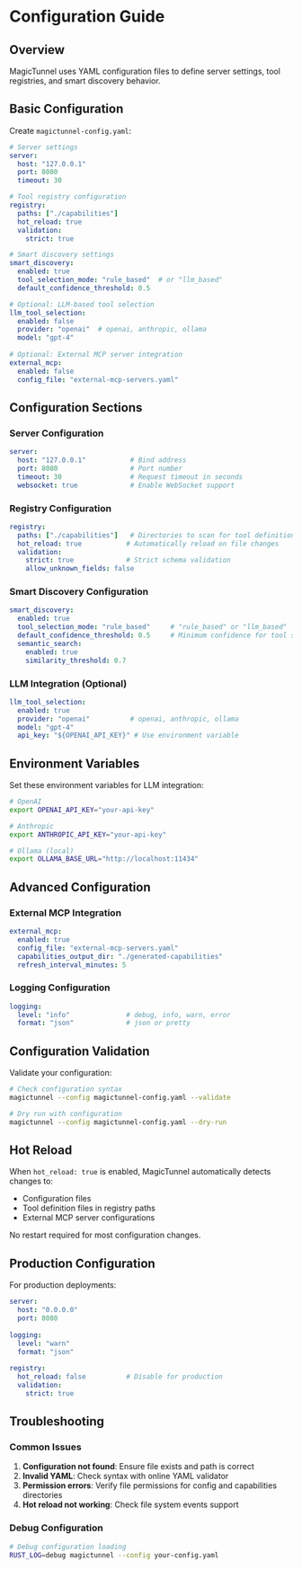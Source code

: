 # Configuration Guide

## Overview

MagicTunnel uses YAML configuration files to define server settings, tool registries, and smart discovery behavior.

## Basic Configuration

Create `magictunnel-config.yaml`:

```yaml
# Server settings
server:
  host: "127.0.0.1"
  port: 8080
  timeout: 30

# Tool registry configuration  
registry:
  paths: ["./capabilities"]
  hot_reload: true
  validation:
    strict: true

# Smart discovery settings
smart_discovery:
  enabled: true
  tool_selection_mode: "rule_based"  # or "llm_based"
  default_confidence_threshold: 0.5

# Optional: LLM-based tool selection
llm_tool_selection:
  enabled: false
  provider: "openai"  # openai, anthropic, ollama
  model: "gpt-4"
  
# Optional: External MCP server integration
external_mcp:
  enabled: false
  config_file: "external-mcp-servers.yaml"
```

## Configuration Sections

### Server Configuration

```yaml
server:
  host: "127.0.0.1"           # Bind address
  port: 8080                  # Port number
  timeout: 30                 # Request timeout in seconds
  websocket: true             # Enable WebSocket support
```

### Registry Configuration

```yaml
registry:
  paths: ["./capabilities"]   # Directories to scan for tool definitions
  hot_reload: true           # Automatically reload on file changes
  validation:
    strict: true             # Strict schema validation
    allow_unknown_fields: false
```

### Smart Discovery Configuration

```yaml
smart_discovery:
  enabled: true
  tool_selection_mode: "rule_based"     # "rule_based" or "llm_based"
  default_confidence_threshold: 0.5     # Minimum confidence for tool selection
  semantic_search:
    enabled: true
    similarity_threshold: 0.7
```

### LLM Integration (Optional)

```yaml
llm_tool_selection:
  enabled: true
  provider: "openai"          # openai, anthropic, ollama
  model: "gpt-4"
  api_key: "${OPENAI_API_KEY}" # Use environment variable
```

## Environment Variables

Set these environment variables for LLM integration:

```bash
# OpenAI
export OPENAI_API_KEY="your-api-key"

# Anthropic
export ANTHROPIC_API_KEY="your-api-key"  

# Ollama (local)
export OLLAMA_BASE_URL="http://localhost:11434"
```

## Advanced Configuration

### External MCP Integration

```yaml
external_mcp:
  enabled: true
  config_file: "external-mcp-servers.yaml"
  capabilities_output_dir: "./generated-capabilities"
  refresh_interval_minutes: 5
```

### Logging Configuration

```yaml
logging:
  level: "info"              # debug, info, warn, error
  format: "json"             # json or pretty
```

## Configuration Validation

Validate your configuration:

```bash
# Check configuration syntax
magictunnel --config magictunnel-config.yaml --validate

# Dry run with configuration
magictunnel --config magictunnel-config.yaml --dry-run
```

## Hot Reload

When `hot_reload: true` is enabled, MagicTunnel automatically detects changes to:
- Configuration files
- Tool definition files in registry paths
- External MCP server configurations

No restart required for most configuration changes.

## Production Configuration

For production deployments:

```yaml
server:
  host: "0.0.0.0"
  port: 8080
  
logging:
  level: "warn"
  format: "json"
  
registry:
  hot_reload: false          # Disable for production
  validation:
    strict: true
```

## Troubleshooting

### Common Issues

1. **Configuration not found**: Ensure file exists and path is correct
2. **Invalid YAML**: Check syntax with online YAML validator
3. **Permission errors**: Verify file permissions for config and capabilities directories
4. **Hot reload not working**: Check file system events support

### Debug Configuration

```bash
# Debug configuration loading
RUST_LOG=debug magictunnel --config your-config.yaml
```